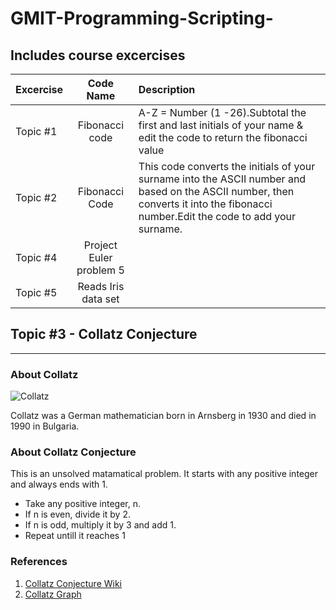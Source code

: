 # GMIT-Programming-Scripting-
## Includes course excercises 

|Excercise |  Code Name              |Description 
|----------|:-----------------------:|:--------------------------------------------------------------------------------------|
|Topic #1  |Fibonacci code           | A-Z = Number (1 -26).Subtotal the first and last initials of your name & edit the code to return the fibonacci value| 
|Topic #2  |Fibonacci Code           | This code converts the initials of your surname into the ASCII number and based on the ASCII number, then converts it into the fibonacci number.Edit the code to add your surname.                                                     |Topic #3  |Collatz Conjecture       | 
|Topic #4  | Project Euler problem 5 | 
|Topic #5  | Reads Iris data set     | 


## Topic #3 - Collatz Conjecture 
  -------------------------------

### About Collatz 
![Collatz](Lothar_Collatz.jpg)

Collatz was a German mathematician born in Arnsberg in 1930 and died in 1990 in Bulgaria. 

### About Collatz Conjecture 
This is an unsolved matamatical problem. It starts with any positive integer and always ends with 1. 

* Take any positive integer, n.
* If n is even, divide it by 2.
* If n is odd, multiply it by 3 and add 1.
* Repeat untill it reaches 1



### References  
1. [Collatz Conjecture Wiki](https://en.wikipedia.org/wiki/Collatz_conjecture)
2. [Collatz Graph](https://www.jasondavies.com/collatz-graph/)

